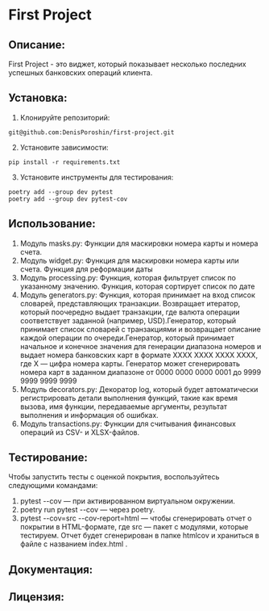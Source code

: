 # First Project

## Описание:

First Project - это виджет, который показывает несколько последних успешных банковских операций клиента.

## Установка:

1. Клонируйте репозиторий:
```
git@github.com:DenisPoroshin/first-project.git
```
2. Установите зависимости:
```
pip install -r requirements.txt
```
3. Установите инструменты для тестирования:
```
poetry add --group dev pytest
poetry add --group dev pytest-cov
```
## Использование:

1. Модуль masks.py: Функции для маскировки номера карты и номера счета.
2. Модуль widget.py: Функция для маскировки номера карты или счета. Функция для реформации даты
3. Модуль processing.py: Функция, которая фильтрует список по указанному значению. Функция, которая сортирует список по дате
4. Модуль generators.py: Функция, которая принимает на вход список словарей, представляющих транзакции.
    Возвращает итератор, который поочередно выдает транзакции,
    где валюта операции соответствует заданной (например, USD).Генератор, который принимает список словарей с транзакциями и возвращает
    описание каждой операции по очереди.Генератор, который принимает начальное и конечное значения для генерации диапазона номеров и
    выдает номера банковских карт в формате XXXX XXXX XXXX XXXX, где X — цифра номера карты.
    Генератор может сгенерировать номера карт в заданном диапазоне от 0000 0000 0000 0001 до 9999 9999 9999 9999
5. Модуль decorators.py: Декоратор log, который будет автоматически регистрировать детали выполнения функций, такие как время вызова, имя функции, передаваемые аргументы, результат выполнения и информация об ошибках.
6. Модуль transactions.py: Функции для считывания финансовых операций из CSV- и XLSX-файлов.
## Тестирование:


Чтобы запустить тесты с оценкой покрытия, воспользуйтесь следующими командами:

1. pytest --cov
 — при активированном виртуальном окружении.
2. poetry run pytest --cov
 — через poetry.
3. pytest --cov=src --cov-report=html
 — чтобы сгенерировать отчет о покрытии в HTML-формате, где 
src
 — пакет c модулями, которые тестируем. Отчет будет сгенерирован в папке 
htmlcov
 и храниться в файле с названием 
index.html
.
## Документация:



## Лицензия:

